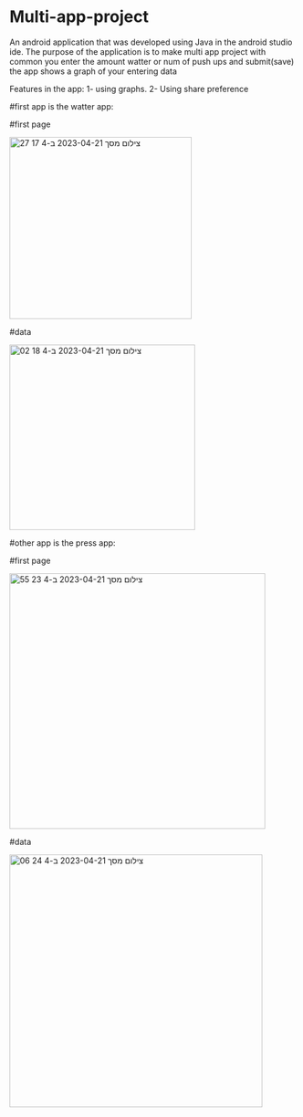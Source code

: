 # Multi-app-project
An android application that was developed using Java in the android studio ide. The purpose of the application is to make multi app project with common
you enter the amount watter or num of push ups and submit(save) the app shows a graph of your entering data 

Features in the app:
1- using graphs.
2- Using share preference


#first app is the watter app:

#first page 

<img width="319" alt="צילום מסך 2023-04-21 ב-4 17 27" src="https://user-images.githubusercontent.com/119360009/233518306-27085715-0f0e-475b-9268-2906058399b3.png">

#data

<img width="325" alt="צילום מסך 2023-04-21 ב-4 18 02" src="https://user-images.githubusercontent.com/119360009/233518332-38fe0ead-8414-4286-9bba-96b3f4f1a574.png">

#other app is the press app:

#first page 

<img width="448" alt="צילום מסך 2023-04-21 ב-4 23 55" src="https://user-images.githubusercontent.com/119360009/233518884-74432bf4-c0f8-4be5-8b18-d331700614b4.png">

#data

<img width="443" alt="צילום מסך 2023-04-21 ב-4 24 06" src="https://user-images.githubusercontent.com/119360009/233518904-7a4fa621-108d-4e1b-8d56-55ff44ecf5f9.png">

